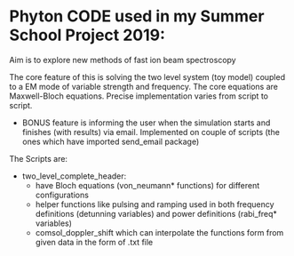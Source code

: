 # Phyton CODE used in my Summer School Project 2019:

Aim is to explore new methods of fast ion beam spectroscopy

The core feature of this is solving the two level system (toy model) coupled to a EM mode of variable strength and frequency. The core equations are Maxwell-Bloch equations. Precise implementation varies from script to script.

- BONUS feature is informing the user when the simulation starts and finishes (with results) via email. Implemented on couple of scripts (the ones which have imported send_email package)

The Scripts are:

- two_level_complete_header:
  - have Bloch equations (von_neumann* functions) for different configurations
  - helper functions like pulsing and ramping used in both frequency definitions (detunning variables) and power definitions (rabi_freq* variables)
  - comsol_doppler_shift which can interpolate the functions form from given data in the form of .txt file
